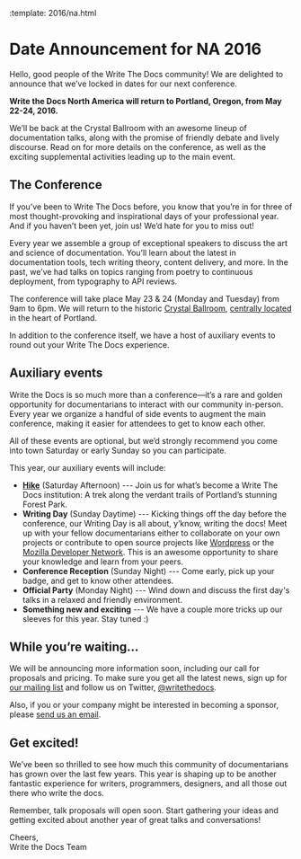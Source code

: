 :template: 2016/na.html

# Date Announcement for NA 2016

Hello, good people of the Write The Docs community! We are delighted to announce that we’ve locked in dates for our next conference. 

**Write the Docs North America will return to Portland, Oregon, from May 22-24, 2016.**

We’ll be back at the Crystal Ballroom with an awesome lineup of documentation talks, along with the promise of friendly debate and lively discourse. Read on for more details on the conference, as well as the exciting supplemental activities leading up to the main event.

## The Conference
If you’ve been to Write The Docs before, you know that you’re in for three of most thought-provoking and inspirational days of your professional year. And if you haven’t been yet, join us! We’d hate for you to miss out!

Every year we assemble a group of exceptional speakers to discuss the art and science of documentation. You’ll learn about the latest in documentation tools, tech writing theory, content delivery, and more. In the past, we’ve had talks on topics ranging from poetry to continuous deployment, from typography to API reviews. 

The conference will take place May 23 & 24 (Monday and Tuesday) from 9am to 6pm. We will return to the historic [Crystal Ballroom](http://www.mcmenamins.com/CrystalBallroom), [centrally located](https://www.google.com/maps/place/McMenamins+Crystal+Ballroom,+1332+W+Burnside+St,+Portland,+OR+97209,+United+States/@45.5227324,-122.6847879,16z/data=!4m2!3m1!1s0x54950a02e43decb9:0xe289ad93ad758c66) in the heart of Portland. 

In addition to the conference itself, we have a host of auxiliary events to round out your Write The Docs experience. 

## Auxiliary events
Write the Docs is so much more than a conference—it’s a rare and golden opportunity for documentarians to interact with our community in-person. Every year we organize a handful of side events to augment the main conference, making it easier for attendees to get to know each other. 

All of these events are optional, but we’d strongly recommend you come into town Saturday or early Sunday so you can participate.

This year, our auxiliary events will include:

- **[Hike](http://www.writethedocs.org/conf/na/2016/hike/)** (Saturday Afternoon) --- Join us for what’s become a Write The Docs institution: A trek along the verdant trails of Portland’s stunning Forest Park.
- **Writing Day** (Sunday Daytime) --- Kicking things off the day before the conference, our Writing Day is all about, y’know, writing the docs! Meet up with your fellow documentarians either to collaborate on your own projects or contribute to open source projects like [Wordpress](http://codex.wordpress.org/) or the [Mozilla Developer Network](https://developer.mozilla.org/en-US/). This is an awesome opportunity to share your knowledge and learn from your peers. 
- **Conference Reception** (Sunday Night) --- Come early, pick up your badge, and get to know other attendees.
- **Official Party** (Monday Night) --- Wind down and discuss the first day's talks in a relaxed and friendly environment.
- **Something new and exciting** --- We have a couple more tricks up our sleeves for this year. Stay tuned :)

## While you’re waiting…
We will be announcing more information soon, including our call for proposals and pricing. To make sure you get all the latest news, sign up for [our mailing list](http://writethedocs.us6.list-manage.com/subscribe?u=94377ea46d8b176a11a325d03&id=dcf0ed349b) and follow us on Twitter, [@writethedocs](https://twitter.com/writethedocs).

Also, if you or your company might be interested in becoming a sponsor, please [send us an email](mailto:sponsorship@writethedocs.org).

## Get excited!
We’ve been so thrilled to see how much this community of documentarians has grown over the last few years. This year is shaping up to be another fantastic experience for writers, programmers, designers, and all those out there who write the docs.

Remember, talk proposals will open soon. Start gathering your ideas and getting excited about another year of great talks and conversations!

Cheers,   
Write the Docs Team   
